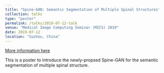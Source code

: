 ```yaml
---
title: "Spine-GAN: Semantic Segmentation of Multiple Spinal Structures"
collection: talks
type: "poster"
permalink: /talks/2019-07-12-talk
venue: "Medical Image Computing Seminar (MICS) 2019"
date: 2019-07-12
location: "Suzhou, China"
---
```


[More information here](https://zhyhan.github.io/files/MICS2019_poster.pdf)

This is a poster to introduce the newly-propsed Spine-GAN for the semantic segmentation of multiple spinal structure.
